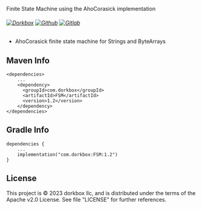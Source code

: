 Finite State Machine using the AhoCorasick implementation

###### [![Dorkbox](https://badge.dorkbox.com/dorkbox.svg "Dorkbox")](https://git.dorkbox.com/dorkbox/FSM) [![Github](https://badge.dorkbox.com/github.svg "Github")](https://github.com/dorkbox/FSM) [![Gitlab](https://badge.dorkbox.com/gitlab.svg "Gitlab")](https://gitlab.com/dorkbox/FSM)


* AhoCorasick finite state machine for Strings and ByteArrays



Maven Info
---------
```
<dependencies>
    ...
    <dependency>
      <groupId>com.dorkbox</groupId>
      <artifactId>FSM</artifactId>
      <version>1.2</version>
    </dependency>
</dependencies>
```

Gradle Info
---------
```
dependencies {
    ...
    implementation("com.dorkbox:FSM:1.2")
}
```

License
---------
This project is © 2023 dorkbox llc, and is distributed under the terms of the Apache v2.0 License. See file "LICENSE" for further 
references.
